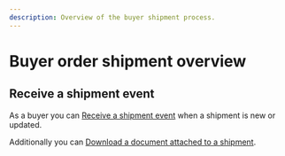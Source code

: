```yaml
---
description: Overview of the buyer shipment process.
---
```


# Buyer order shipment overview

## Receive a shipment event

As a buyer you can [Receive a shipment event](receive/README.md) when a shipment is new or updated.

Additionally you can [Download a document attached to a shipment](receive/download-document.md).
